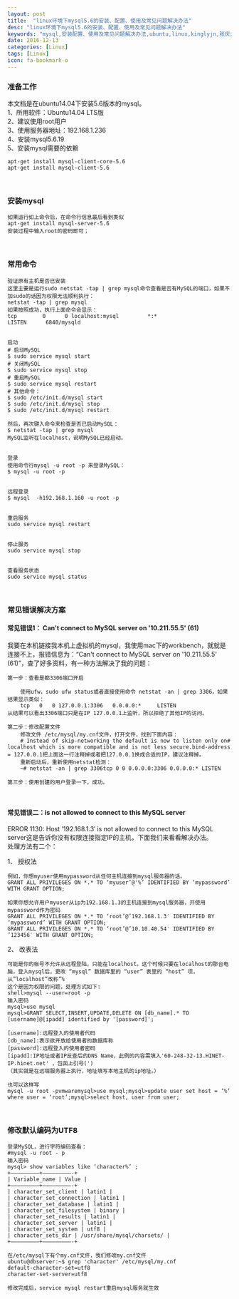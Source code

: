 ```yaml
---
layout: post
title:  "linux环境下mysql5.6的安装、配置、使用及常见问题解决办法"
desc: "linux环境下mysql5.6的安装、配置、使用及常见问题解决办法"
keywords: "mysql,安装配置、使用及常见问题解决办法,ubuntu,linux,kinglyjn,张庆力"
date: 2016-12-13
categories: [Linux]
tags: [Linux]
icon: fa-bookmark-o
---
```


### 准备工作
本文档是在ubuntu14.04下安装5.6版本的mysql。<br>
1、所用软件：Ubuntu14.04 LTS版<br>
2、建议使用root用户<br>
3、使用服务器地址：192.168.1.236<br>
4、安装mysql5.6.19<br>
5、安装mysql需要的依赖<br>
```
apt-get install mysql-client-core-5.6
apt-get install mysql-client-5.6
```
<br>

### 安装mysql
```
如果运行如上命令后，在命令行信息最后看到类似
apt-get install mysql-server-5.6
安装过程中输入root的密码即可；
```
<br>

### 常用命令
```
验证原有主机是否已安装
这里主要是运行sudo netstat -tap | grep mysql命令查看是否有MySQL的端口，如果不加sudo的话因为权限无法顺利执行：
netstat -tap | grep mysql
如果按照成功，执行上面命令会显示：
tcp        0      0 localhost:mysql         *:*                     LISTEN      6840/mysqld 


启动
# 启动MySQL
$ sudo service mysql start 
# 关闭MySQL
$ sudo service mysql stop
# 重启MySQL
$ sudo service mysql restart
# 其他命令：
$ sudo /etc/init.d/mysql start
$ sudo /etc/init.d/mysql stop
$ sudo /etc/init.d/mysql restart

然后，再次键入命令来检查是否已启动MySQL：
$ netstat -tap | grep mysql
MySQL监听在localhost，说明MySQL已经启动。


登录
使用命令行mysql -u root -p 来登录MySQL：
$ mysql -u root -p


远程登录
$ mysql  -h192.168.1.160 -u root -p


重启服务
sudo service mysql restart


停止服务
sudo service mysql stop


查看服务状态
sudo service mysql status
```
<br>

### 常见错误解决方案
#### 常见错误1： Can't connect to MySQL server on '10.211.55.5' (61)
我要在本机链接我本机上虚拟机的mysql，我使用mac下的workbench，就就是连接不上，报错信息为：“Can't connect to MySQL server on '10.211.55.5' (61)”，查了好多资料，有一种方法解决了我的问题：
```
第一步：查看是都3306端口开启

    使用ufw，sudo ufw status或者直接使用命令 netstat -an | grep 3306，如果结果显示类似：
    tcp   0   0 127.0.0.1:3306   0.0.0.0:*     LISTEN
从结果可以看出3306端口只是在IP 127.0.0.1上监听，所以拒绝了其他IP的访问。

第二步：修改配置文件
    修改文件 /etc/mysql/my.cnf文件，打开文件，找到下面内容：
    # Instead of skip-networking the default is now to listen only on# localhost which is more compatible and is not less secure.bind-address = 127.0.0.1把上面这一行注释掉或者把127.0.0.1换成合适的IP，建议注释掉。
    重新启动后，重新使用netstat检测：
    ~# netstat -an | grep 3306tcp 0 0 0.0.0.0:3306 0.0.0.0:* LISTEN

第三步：使用创建的用户登录一下，成功。
```
<br>

#### 常见错误二：is not allowed to connect to this MySQL server
ERROR 1130: Host ’192.168.1.3′ is not allowed to connect to this MySQL server这是告诉你没有权限连接指定IP的主机，下面我们来看看解决办法。<br>
处理方法有二个：<br>

1、 授权法<br>
```
例如，你想myuser使用mypassword从任何主机连接到mysql服务器的话。
GRANT ALL PRIVILEGES ON *.* TO ‘myuser’@'%’ IDENTIFIED BY ‘mypassword’ WITH GRANT OPTION;

如果你想允许用户myuser从ip为192.168.1.3的主机连接到mysql服务器，并使用mypassword作为密码
GRANT ALL PRIVILEGES ON *.* TO ‘root’@’192.168.1.3′ IDENTIFIED BY ‘mypassword’ WITH GRANT OPTION;
GRANT ALL PRIVILEGES ON *.* TO ‘root’@’10.10.40.54′ IDENTIFIED BY ’123456′ WITH GRANT OPTION;
```
2、 改表法<br>
```
可能是你的帐号不允许从远程登陆，只能在localhost。这个时候只要在localhost的那台电脑，登入mysql后，更改 “mysql” 数据库里的 “user” 表里的 “host” 项，从”localhost”改称”%
这个是因为权限的问题，处理方式如下:
shell>mysql --user=root -p
输入密码
mysql>use mysql
mysql>GRANT SELECT,INSERT,UPDATE,DELETE ON [db_name].* TO [username]@[ipadd] identified by '[password]';

[username]:远程登入的使用者代码
[db_name]:表示欲开放给使用者的数据库称
[password]:远程登入的使用者密码
[ipadd]:IP地址或者IP反查后的DNS Name，此例的内容需填入'60-248-32-13.HINET-IP.hinet.net' ，包函上引号(')
（其实就是在远端服务器上执行，地址填写本地主机的ip地址。）

也可以这样写
mysql -u root -pvmwaremysql>use mysql;mysql>update user set host = ‘%’ where user = ‘root’;mysql>select host, user from user;
```
<br>

### 修改默认编码为UTF8
```
登录MySQL，进行字符编码查看：
#mysql -u root - p
输入密码
mysql> show variables like ‘character%’ ;  
+————————–+—————————-+ 
| Variable_name | Value | 
+————————–+—————————-+ 
| character_set_client | latin1 | 
| character_set_connection | latin1 | 
| character_set_database | latin1 | 
| character_set_filesystem | binary | 
| character_set_results | latin1 | 
| character_set_server | latin1 | 
| character_set_system | utf8 | 
| character_sets_dir | /usr/share/mysql/charsets/ | 
+————————–+—————————-+ 

在/etc/mysql下有个my.cnf文件，我们修改my.cnf文件
ubuntu@dbserver:~$ grep 'character' /etc/mysql/my.cnf 
default-character-set=utf8
character-set-server=utf8

修改完成后，service mysql restart重启mysql服务就生效
```

